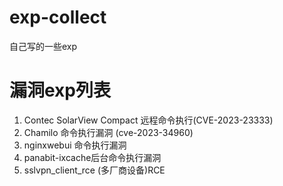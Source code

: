 # exp-collect
自己写的一些exp

# 漏洞exp列表
1. Contec SolarView Compact 远程命令执行(CVE-2023-23333)
2. Chamilo 命令执行漏洞 (cve-2023-34960)
3. nginxwebui 命令执行漏洞
4. panabit-ixcache后台命令执行漏洞
5. sslvpn_client_rce (多厂商设备)RCE
